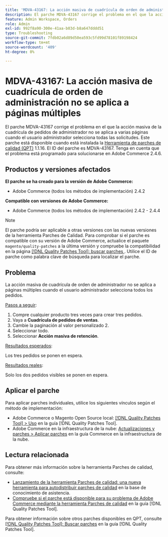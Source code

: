 ```yaml
---
title: 'MDVA-43167: La acción masiva de cuadrícula de orden de administración no se aplica a páginas múltiples'
description: El parche MDVA-43167 corrige el problema en el que la acción masiva de la cuadrícula de pedidos de administrador no se aplica a varias páginas cuando el usuario administrador selecciona todas las solicitudes. Este parche está disponible cuando está instalada la [Quality Patches Tool (QPT)](https://experienceleague.adobe.com/en/docs/commerce-operations/tools/quality-patches-tool/quality-patches-tool-to-self-serve-quality-patches) 1.1.16. El ID del parche es MDVA-43167. Tenga en cuenta que el problema está programado para solucionarse en Adobe Commerce 2.4.6.
feature: Admin Workspace, Orders
role: Admin
exl-id: 992f8a90-300e-41aa-b03d-b8a647dddd51
type: Troubleshooting
source-git-commit: 7fdb02a6d89d50ea593c5fd99d78101f89198424
workflow-type: tm+mt
source-wordcount: '409'
ht-degree: 0%

---
```


# MDVA-43167: La acción masiva de cuadrícula de orden de administración no se aplica a páginas múltiples

El parche MDVA-43167 corrige el problema en el que la acción masiva de la cuadrícula de pedidos de administrador no se aplica a varias páginas cuando el usuario administrador selecciona todas las solicitudes. Este parche está disponible cuando está instalada la [Herramienta de parches de calidad (QPT)](https://experienceleague.adobe.com/en/docs/commerce-operations/tools/quality-patches-tool/quality-patches-tool-to-self-serve-quality-patches) 1.1.16. El ID del parche es MDVA-43167. Tenga en cuenta que el problema está programado para solucionarse en Adobe Commerce 2.4.6.

## Productos y versiones afectados

**El parche se ha creado para la versión de Adobe Commerce:**

* Adobe Commerce (todos los métodos de implementación) 2.4.2

**Compatible con versiones de Adobe Commerce:**

* Adobe Commerce (todos los métodos de implementación) 2.4.2 - 2.4.4

>[!NOTE]
>
>El parche podría ser aplicable a otras versiones con las nuevas versiones de la herramienta Parches de Calidad. Para comprobar si el parche es compatible con su versión de Adobe Commerce, actualice el paquete `magento/quality-patches` a la última versión y compruebe la compatibilidad en la página [[!DNL Quality Patches Tool]: buscar parches ](https://experienceleague.adobe.com/en/docs/commerce-operations/tools/quality-patches-tool/quality-patches-tool-to-self-serve-quality-patches). Utilice el ID de parche como palabra clave de búsqueda para localizar el parche.

## Problema

La acción masiva de cuadrícula de orden de administrador no se aplica a páginas múltiples cuando el usuario administrador selecciona todos los pedidos.

<u>Pasos a seguir</u>:

1. Compre cualquier producto tres veces para crear tres pedidos.
1. Vaya a **Cuadrícula de pedidos de ventas**.
1. Cambie la paginación al valor personalizado 2.
1. Seleccionar todo.
1. Seleccionar **Acción masiva de retención**.

<u>Resultados esperados</u>:

Los tres pedidos se ponen en espera.

<u>Resultados reales</u>:

Solo los dos pedidos visibles se ponen en espera.

## Aplicar el parche

Para aplicar parches individuales, utilice los siguientes vínculos según el método de implementación:

* Adobe Commerce o Magento Open Source local: [[!DNL Quality Patches Tool] > Uso](/help/tools/quality-patches-tool/usage.md) en la guía [!DNL Quality Patches Tool].
* Adobe Commerce en la infraestructura de la nube: [Actualizaciones y parches > Aplicar parches](https://experienceleague.adobe.com/docs/commerce-cloud-service/user-guide/develop/upgrade/apply-patches.html) en la guía Commerce en la infraestructura de la nube.

## Lectura relacionada

Para obtener más información sobre la herramienta Parches de calidad, consulte:

* [Lanzamiento de la herramienta Parches de calidad: una nueva herramienta para autodistribuir parches de calidad](https://experienceleague.adobe.com/en/docs/commerce-operations/tools/quality-patches-tool/quality-patches-tool-to-self-serve-quality-patches) en la base de conocimiento de asistencia.
* [Compruebe si el parche está disponible para su problema de Adobe Commerce mediante la herramienta Parches de calidad](/help/tools/quality-patches-tool/patches-available-in-qpt/check-patch-for-magento-issue-with-magento-quality-patches.md) en la guía [!DNL Quality Patches Tool].

Para obtener información sobre otros parches disponibles en QPT, consulte [[!DNL Quality Patches Tool]: Buscar parches](https://experienceleague.adobe.com/tools/commerce-quality-patches/index.html) en la guía [!DNL Quality Patches Tool].
